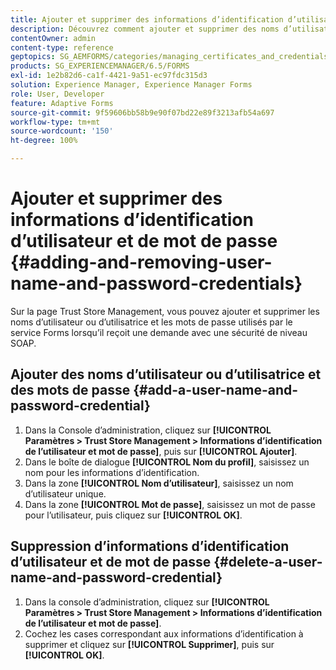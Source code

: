```yaml
---
title: Ajouter et supprimer des informations d’identification d’utilisateur et de mot de passe
description: Découvrez comment ajouter et supprimer des noms d’utilisateur ou d’utilisatrice et des mots de passe.
contentOwner: admin
content-type: reference
geptopics: SG_AEMFORMS/categories/managing_certificates_and_credentials
products: SG_EXPERIENCEMANAGER/6.5/FORMS
exl-id: 1e2b82d6-ca1f-4421-9a51-ec97fdc315d3
solution: Experience Manager, Experience Manager Forms
role: User, Developer
feature: Adaptive Forms
source-git-commit: 9f59606bb58b9e90f07bd22e89f3213afb54a697
workflow-type: tm+mt
source-wordcount: '150'
ht-degree: 100%

---
```


# Ajouter et supprimer des informations d’identification d’utilisateur et de mot de passe {#adding-and-removing-user-name-and-password-credentials}

Sur la page Trust Store Management, vous pouvez ajouter et supprimer les noms d’utilisateur ou d’utilisatrice et les mots de passe utilisés par le service Forms lorsqu’il reçoit une demande avec une sécurité de niveau SOAP.

## Ajouter des noms d’utilisateur ou d’utilisatrice et des mots de passe {#add-a-user-name-and-password-credential}

1. Dans la Console d’administration, cliquez sur **[!UICONTROL Paramètres > Trust Store Management > Informations d’identification de l’utilisateur et mot de passe]**, puis sur **[!UICONTROL Ajouter]**.
1. Dans le boîte de dialogue **[!UICONTROL Nom du profil]**, saisissez un nom pour les informations d’identification.
1. Dans la zone **[!UICONTROL Nom d’utilisateur]**, saisissez un nom d’utilisateur unique.
1. Dans la zone **[!UICONTROL Mot de passe]**, saisissez un mot de passe pour l’utilisateur, puis cliquez sur **[!UICONTROL OK]**.

## Suppression d’informations d’identification d’utilisateur et de mot de passe {#delete-a-user-name-and-password-credential}

1. Dans la console d’administration, cliquez sur **[!UICONTROL Paramètres > Trust Store Management > Informations d’identification de l’utilisateur et mot de passe]**.
1. Cochez les cases correspondant aux informations d’identification à supprimer et cliquez sur **[!UICONTROL Supprimer]**, puis sur **[!UICONTROL OK]**.
